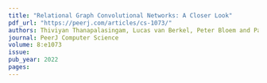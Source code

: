 ```yaml
---
title: "Relational Graph Convolutional Networks: A Closer Look"
pdf_url: "https://peerj.com/articles/cs-1073/"
authors: Thiviyan Thanapalasingam, Lucas van Berkel, Peter Bloem and Paul Groth
journal: PeerJ Computer Science 
volume: 8:e1073 
issue: 
pub_year: 2022
pages: 
---
```

